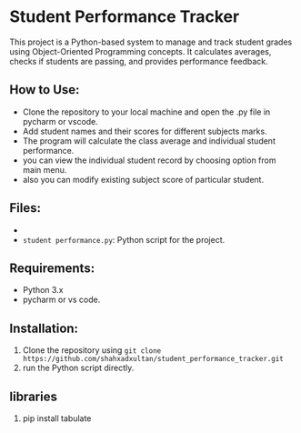 # Student Performance Tracker

This project is a Python-based system to manage and track student grades using Object-Oriented Programming concepts. It calculates averages, checks if students are passing, and provides performance feedback.

## How to Use:

- Clone the repository to your local machine and open the .py file in pycharm or vscode.
- Add student names and their scores for different subjects marks.
- The program will calculate the class average and individual student performance.
- you can view the individual student record by choosing option from main menu.
- also you can modify existing subject score of particular student.

## Files:
-
- `student performance.py`: Python script for the project.

## Requirements:
- Python 3.x
- pycharm or vs code.

## Installation:
1. Clone the repository using `git clone https://github.com/shahxadxultan/student_performance_tracker.git`
2.  run the Python script directly.

## libraries
1. pip install tabulate
